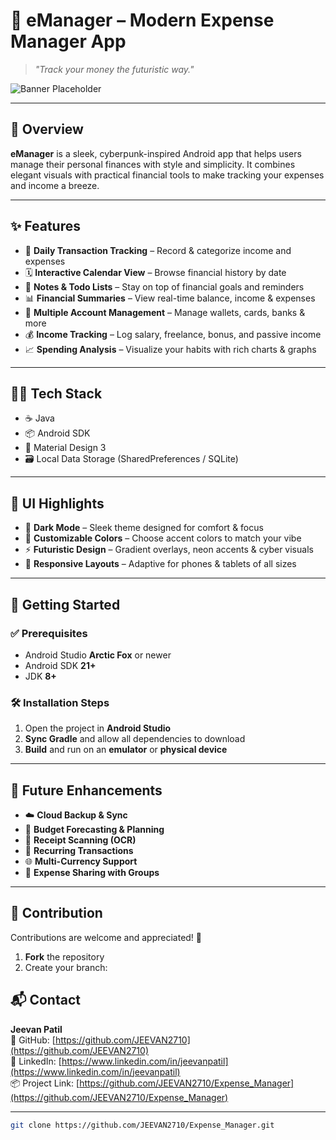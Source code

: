 # 🚀 **eManager** – Modern Expense Manager App  

> _"Track your money the futuristic way."_

![Banner Placeholder](https://via.placeholder.com/1200x300?text=eManager+-+Futuristic+Expense+Tracker)

---

## 📱 Overview

**eManager** is a sleek, cyberpunk-inspired Android app that helps users manage their personal finances with style and simplicity. It combines elegant visuals with practical financial tools to make tracking your expenses and income a breeze.

---

## ✨ Features

- 📅 **Daily Transaction Tracking** – Record & categorize income and expenses  
- 🗓️ **Interactive Calendar View** – Browse financial history by date  
- 📝 **Notes & Todo Lists** – Stay on top of financial goals and reminders  
- 📊 **Financial Summaries** – View real-time balance, income & expenses  
- 💼 **Multiple Account Management** – Manage wallets, cards, banks & more  
- 💰 **Income Tracking** – Log salary, freelance, bonus, and passive income  
- 📈 **Spending Analysis** – Visualize your habits with rich charts & graphs  

---

## 🧑‍💻 Tech Stack

- ☕ Java  
- 📦 Android SDK  
- 🎨 Material Design 3  
- 🗃️ Local Data Storage (SharedPreferences / SQLite)  

---

## 🌌 UI Highlights

- 🌙 **Dark Mode** – Sleek theme designed for comfort & focus  
- 🎨 **Customizable Colors** – Choose accent colors to match your vibe  
- ⚡ **Futuristic Design** – Gradient overlays, neon accents & cyber visuals  
- 📱 **Responsive Layouts** – Adaptive for phones & tablets of all sizes  

---

## 🚀 Getting Started

### ✅ Prerequisites

- Android Studio **Arctic Fox** or newer  
- Android SDK **21+**  
- JDK **8+**

### 🛠️ Installation Steps

1. Open the project in **Android Studio**  
2. **Sync Gradle** and allow all dependencies to download  
3. **Build** and run on an **emulator** or **physical device**

---

## 🔮 Future Enhancements

- ☁️ **Cloud Backup & Sync**
- 🧠 **Budget Forecasting & Planning**
- 📸 **Receipt Scanning (OCR)**
- 🔁 **Recurring Transactions**
- 🌐 **Multi-Currency Support**
- 👥 **Expense Sharing with Groups**

---

## 🤝 Contribution

Contributions are welcome and appreciated! 🫶

1. **Fork** the repository  
2. Create your branch:  
 
## 📬 Contact

**Jeevan Patil**  
🔗 GitHub: [https://github.com/JEEVAN2710](https://github.com/JEEVAN2710)  
💼 LinkedIn: [https://www.linkedin.com/in/jeevanpatil](https://www.linkedin.com/in/jeevanpatil)  
📦 Project Link: [https://github.com/JEEVAN2710/Expense_Manager](https://github.com/JEEVAN2710/Expense_Manager)

---
 
```bash
git clone https://github.com/JEEVAN2710/Expense_Manager.git
